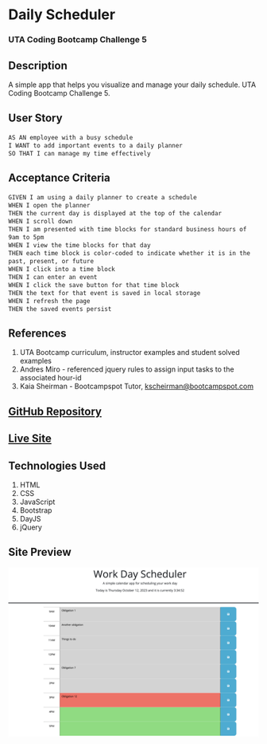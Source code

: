 # Daily Scheduler
### UTA Coding Bootcamp Challenge 5

## Description
A simple app that helps you visualize and manage your daily schedule.  UTA Coding Bootcamp Challenge 5.

## User Story
```
AS AN employee with a busy schedule
I WANT to add important events to a daily planner
SO THAT I can manage my time effectively
```
## Acceptance Criteria
```
GIVEN I am using a daily planner to create a schedule
WHEN I open the planner
THEN the current day is displayed at the top of the calendar
WHEN I scroll down
THEN I am presented with time blocks for standard business hours of 9am to 5pm
WHEN I view the time blocks for that day
THEN each time block is color-coded to indicate whether it is in the past, present, or future
WHEN I click into a time block
THEN I can enter an event
WHEN I click the save button for that time block
THEN the text for that event is saved in local storage
WHEN I refresh the page
THEN the saved events persist
```
## References
1. UTA Bootcamp curriculum, instructor examples and student solved examples
2. Andres Miro - referenced jquery rules to assign input tasks to the associated hour-id
3. Kaia Sheirman - Bootcampspot Tutor, kscheirman@bootcampspot.com



## <a href="https://github.com/bmancuso3/daily-scheduler">GitHub Repository</a>

## <a href="https://bmancuso3.github.io/daily-scheduler">Live Site</a>

## Technologies Used
1. HTML
2. CSS
3. JavaScript
4. Bootstrap
5. DayJS
6. jQuery

## Site Preview

<img src="./assets/Images/site-preview.png" alt="site preview">
